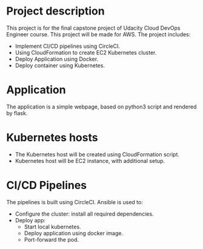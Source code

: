 # Project description
This project is for the final capstone project of Udacity Cloud DevOps Engineer course. This project will be made for AWS.
The project includes:
- Implement CI/CD pipelines using CircleCI.
- Using CloudFormation to create EC2 Kubernetes cluster.
- Deploy Application using Docker.
- Deploy container using Kubernetes.

# Application
The application is a simple webpage, based on python3 script and rendered by flask.

# Kubernetes hosts
- The Kubernetes host will be created using CloudFormation script.
- Kubernetes host will be EC2 instance, with additional setup.

# CI/CD Pipelines
The pipelines is built using CircleCI.
Ansible is used to:
- Configure the cluster: install all required dependencies.
- Deploy app: 
    - Start local kubernetes.
    - Deploy application using docker image.
    - Port-forward the pod.

